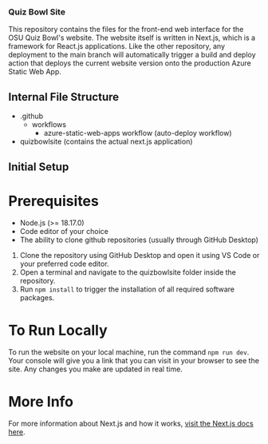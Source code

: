 ### Quiz Bowl Site
This repository contains the files for the front-end web interface for the OSU Quiz Bowl's website. The website itself is written in Next.js, which is a framework for React.js applications. Like the other repository, any deployment to the main branch will automatically trigger a build and deploy action that deploys the current website version onto the production Azure Static Web App.

## Internal File Structure
- .github
   - workflows
      - azure-static-web-apps workflow (auto-deploy workflow)
- quizbowlsite (contains the actual next.js application)

## Initial Setup
# Prerequisites
- Node.js (>= 18.17.0)
- Code editor of your choice
- The ability to clone github repositories (usually through GitHub Desktop)

1. Clone the repository using GitHub Desktop and open it using VS Code or your preferred code editor.
2. Open a terminal and navigate to the quizbowlsite folder inside the repository.
3. Run ```npm install``` to trigger the installation of all required software packages.

# To Run Locally
To run the website on your local machine, run the command ```npm run dev```. Your console will give you a link that you can visit in your browser to see the site. Any changes you make are updated in real time.

# More Info
For more information about Next.js and how it works, [visit the Next.js docs here](https://nextjs.org/docs).